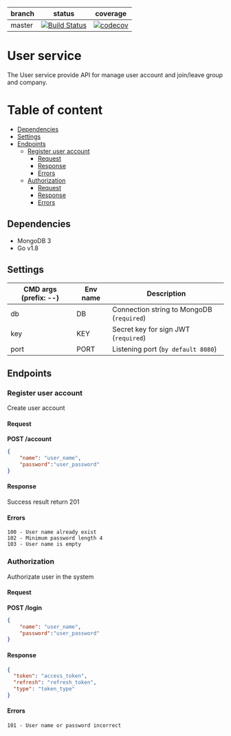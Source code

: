  branch | status| coverage |
 -------|-------|----------|
 master| [![Build Status](https://travis-ci.org/t-ksn/user-service.svg?branch=master)](https://travis-ci.org/t-ksn/user-service)| [![codecov](https://codecov.io/gh/t-ksn/user-service/branch/master/graph/badge.svg)](https://codecov.io/gh/t-ksn/user-service)
# User service
The User service provide API for manage user account and join/leave group and company.

# Table of content
<!-- MDTOC maxdepth:6 firsth1:2 numbering:0 flatten:0 bullets:1 updateOnSave:1 -->
- [Dependencies](#dependencies)   
- [Settings](#settings)   
- [Endpoints](#endpoints)   
   - [Register user account](#register-user-account)   
      - [Request](#request)   
      - [Response](#response)   
      - [Errors](#errors)   
   - [Authorization](#authorization)   
      - [Request](#request)   
      - [Response](#response)   
      - [Errors](#errors)   

<!-- /MDTOC -->

## Dependencies
* MongoDB 3
* Go v1.8

## Settings
CMD args (prefix: --)| Env name | Description
---|---|---
db | DB | Connection string to MongoDB (`required`)|
key | KEY | Secret key for sign JWT (`required`) |
port | PORT | Listening port (`by default 8080`)

## Endpoints
### Register user account
Create user account

#### Request
**POST /account**
```json
{
    "name": "user_name",
    "password":"user_password"
}
```
#### Response
Success result return 201

#### Errors
```
100 - User name already exist
102 - Minimum password length 4
103 - User name is empty
```

### Authorization
Authorizate user in the system

#### Request
**POST /login**
```json
{
    "name": "user_name",
    "password":"user_password"
}
```
#### Response
```json
{
  "token": "access_token",
  "refresh": "refresh_token",
  "type": "token_type"
}
```
#### Errors
```
101 - User name or password incorrect
```
